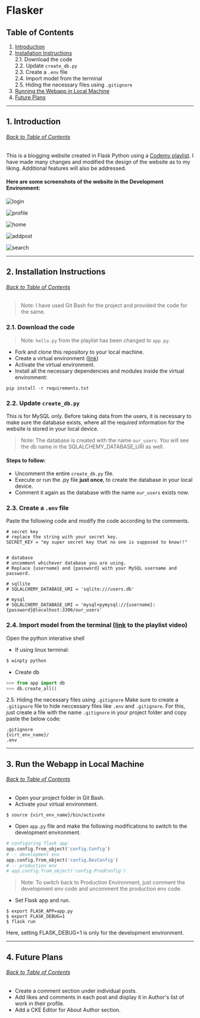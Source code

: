 # Flasker

## <a name="toc">Table of Contents</a>
1. [Introduction](#intro)
2. [Installation Instructions](#install)
  <br>2.1. Download the code
  <br>2.2. Update `create_db.py`
  <br>2.3. Create a `.env` file
  <br>2.4. Import model from the terminal
  <br>2.5. Hiding the necessary files using `.gitignore`
3. [Running the Webapp in Local Machine](#run)
4. [Future Plans](#plans)

---

## 1. <a name="intro">Introduction</a> 
###### [Back to Table of Contents](#toc)
This is a blogging website created in Flask Python using a [Codemy playlist](https://youtube.com/playlist?list=PLCC34OHNcOtolz2Vd9ZSeSXWc8Bq23yEz). I have made many changes and modified the design of the website as to my liking. Additional features will also be addressed.

#### Here are some screenshots of the website in the Development Environment:
![login](static/images/ss_login.png)

![profile](static/images/ss_profile.png)

![home](static/images/ss_home.png)

![addpost](static/images/ss_addpost.png)

![search](static/images/ss_search.png)

---

## 2. <a name="install">Installation Instructions</a>
###### [Back to Table of Contents](#toc)

> Note: I have used Git Bash for the project and provided the code for the same.

### 2.1. Download the code

> Note: `hello.py` from the playlist has been changed to `app.py`.
- Fork and clone this repository to your local machine.
- Create a virtual environment ([link](https://www.youtube.com/watch?v=0Qxtt4veJIc&list=PLCC34OHNcOtolz2Vd9ZSeSXWc8Bq23yEz&index=1))
- Activate the virtual environment.
- Install all the necessary dependencies and modules inside the virtual environment:
```
pip install -r requirements.txt
```

### 2.2. Update `create_db.py`
This is for MySQL only. Before taking data from the users, it is necessary to make sure the database exists, where all the required information for the website is stored in your local device.

> Note: The database is created with the name `our_users`. You will see the db name in the SQLALCHEMY_DATABASE_URI as well.

#### Steps to follow:
- Uncomment the entire `create_db.py` file.
- Execute or run the .py file **just once**, to create the database in your local device.
- Comment it again as the database with the name `our_users` exists now.

### 2.3. Create a `.env` file 
Paste the following code and modify the code according to the comments.

```
# secret key 
# replace the string with your secret key.
SECRET_KEY = "my super secret key that no one is supposed to know!!"


# database 
# uncomment whichever database you are using.
# Replace {username} and {password} with your MySQL username and password.

# sqllite
# SQLALCHEMY_DATABASE_URI = 'sqlite:///users.db'

# mysql
# SQLALCHEMY_DATABASE_URI = 'mysql+pymysql://{username}:{password}@localhost:3306/our_users'
```
### 2.4. Import model from the terminal ([link](https://www.youtube.com/watch?v=Q2QmST-cSwc&list=PLCC34OHNcOtolz2Vd9ZSeSXWc8Bq23yEz&index=8) to the playlist video)
Open the python interative shell

- If using linux terminal:
```bash
$ winpty python
```
- Create db
```python
>>> from app import db
>>> db.create_all()
```

2.5. Hiding the necessary files using `.gitignore`
Make sure to create a `.gitignore` file to hide neccessary files like `.env` and `.gitignore`.
For this, just create a file with the name `.gitignore` in your project folder and copy paste the below code:
```
.gitignore
{virt_env_name}/
.env
```

---

## 3. <a name="run">Run the Webapp in Local Machine</a>
###### [Back to Table of Contents](#toc)

- Open your project folder in Git Bash.
- Activate your virtual environment.
```
$ source {virt_env_name}/bin/activate
```
- Open `app.py` file and make the following modifications to switch to the development environment.
```python
# configuring flask app
app.config.from_object('config.Config')
# -- development env
app.config.from_object('config.DevConfig')
# -- production env
# app.config.from_object('config.ProdConfig')
```
> Note: To switch back to Production Environment, just comment the development env code and uncomment the production env code.

- Set Flask app and run.
```
$ export FLASK_APP=app.py
$ export FLASK_DEBUG=1
$ flask run
```
Here, setting FLASK_DEBUG=1 is only for the development environment.

---

## 4. <a name="plans">Future Plans</a>
###### [Back to Table of Contents](#toc)
- Create a comment section under individual posts.
- Add likes and comments in each post and display it in Author's list of work in their profile.
- Add a CKE Editor for About Author section.
